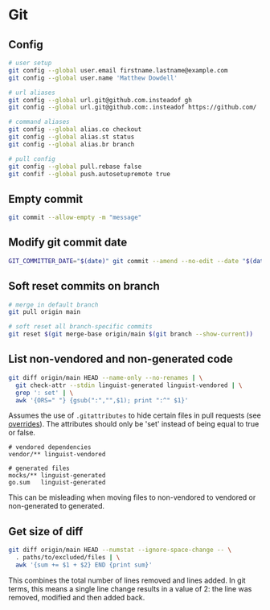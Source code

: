 # Git

## Config

```sh
# user setup
git config --global user.email firstname.lastname@example.com
git config --global user.name 'Matthew Dowdell'

# url aliases
git config --global url.git@github.com.insteadof gh
git config --global url.git@github.com:.insteadof https://github.com/

# command aliases
git config --global alias.co checkout
git config --global alias.st status
git config --global alias.br branch

# pull config
git config --global pull.rebase false
git confif --global push.autosetupremote true
```

## Empty commit

```sh
git commit --allow-empty -m "message"
```

## Modify git commit date

```sh
GIT_COMMITTER_DATE="$(date)" git commit --amend --no-edit --date "$(date)
```

## Soft reset commits on branch

```sh
# merge in default branch
git pull origin main

# soft reset all branch-specific commits
git reset $(git merge-base origin/main $(git branch --show-current))
```

## List non-vendored and non-generated code

```sh
git diff origin/main HEAD --name-only --no-renames | \
  git check-attr --stdin linguist-generated linguist-vendored | \
  grep ': set' | \
  awk '{ORS=" "} {gsub(":","",$1); print ":^" $1}'
```

Assumes the use of `.gitattributes` to hide certain files in pull requests (see [overrides]). The attributes should only be 'set' instead of being equal to true or false.

```
# vendored dependencies
vendor/** linguist-vendored

# generated files
mocks/** linguist-generated
go.sum   linguist-generated
```

This can be misleading when moving files to non-vendored to vendored or non-generated to generated.

[overrides]: https://github.com/github-linguist/linguist/blob/main/docs/overrides.md

## Get size of diff

```sh
git diff origin/main HEAD --numstat --ignore-space-change -- \
  . paths/to/excluded/files | \
  awk '{sum += $1 + $2} END {print sum}'
```

This combines the total number of lines removed and lines added. In git terms, this means a single line change results in a value of 2: the line was removed, modified and then added back.
